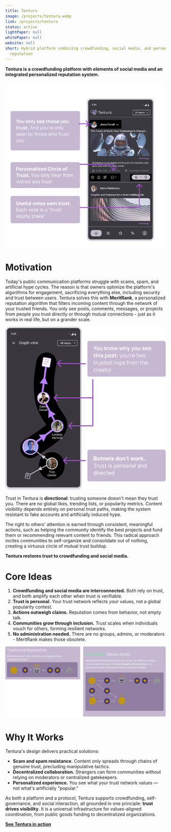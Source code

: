 ```yaml
---
title: Tentura
image: /projects/tentura.webp
link: /projects/tentura
status: active
lightPaper: null
whitePaper: null
website: null
short: Hybrid platform combining crowdfunding, social media, and personalized
  reputation
---
```


**Tentura is a crowdfunding platform with elements of social media and an integrated personalized reputation system.**

![Tentura App Screenshot](/tentura_screens/tentura-feed.png)

# Motivation

Today's public communication platforms struggle with scams, spam, and artificial hype cycles. The reason is that owners optimize the platform's algorithms for engagement, sacrificing everything else, including security and trust between users. Tentura solves this with **MeritRank**, a personalized reputation algorithm that filters incoming content through the network of your trusted friends. You only see posts, comments, messages, or projects from people you trust directly or through mutual connections - just as it works in real life, but on a grander scale.

![/tentura\_screens/tentura-graph.png](/tentura_screens/tentura-graph.png)

Trust in Tentura is **directional**: trusting someone doesn't mean they trust you. There are no global likes, trending lists, or popularity metrics. Content visibility depends entirely on personal trust paths, making the system resistant to fake accounts and artificially induced hype.

The right to others' attention is earned through consistent, meaningful actions, such as helping the community identify the best projects and fund them or recommending relevant content to friends. This radical approach incites communities to self-organize and consolidate out of nothing, creating a virtuous circle of mutual trust buildup.

**Tentura restores trust to crowdfunding and social media.**

# Core Ideas

1. **Crowdfunding and social media are interconnected.** Both rely on trust, and both amplify each other when trust is verifiable.
2. **Trust is personal.** Your trust network reflects *your* values, not a global popularity contest.
3. **Actions outweigh claims.** Reputation comes from behavior, not empty talk.
4. **Communities grow through inclusion.** Trust scales when individuals vouch for others, forming resilient networks.
5. **No administration needed.** There are no groups, admins, or moderators - MeritRank makes those obsolete.

![Traditional vs Tentura Feed](/tentura_screens/additive-vs-merit.png)

# Why It Works

Tentura's design delivers practical solutions:

- **Scam and spam resistance.** Content only spreads through chains of genuine trust, precluding manipulative tactics.
- **Decentralized collaboration.** Strangers can form communities without relying on moderators or centralized gatekeepers.
- **Personalized experience.** You see what your trust network values — not what's artificially "popular."

As both a platform and a protocol, Tentura supports crowdfunding, self-governance, and social interaction, all grounded in one principle: **trust drives visibility**. It is a universal infrastructure for values-aligned coordination, from public goods funding to decentralized organizations.

[**See Tentura in action**](https://stage.tentura.io)
